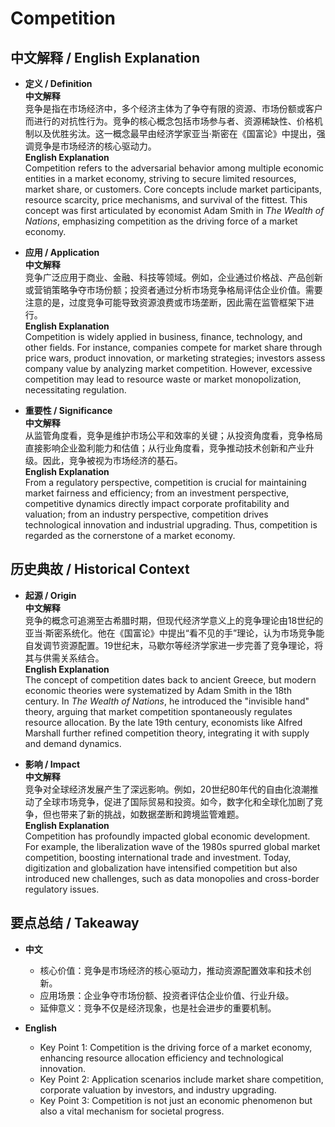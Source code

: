 # Competition

## 中文解释 / English Explanation

* **定义 / Definition**  
  **中文解释**  
  竞争是指在市场经济中，多个经济主体为了争夺有限的资源、市场份额或客户而进行的对抗性行为。竞争的核心概念包括市场参与者、资源稀缺性、价格机制以及优胜劣汰。这一概念最早由经济学家亚当·斯密在《国富论》中提出，强调竞争是市场经济的核心驱动力。  
  **English Explanation**  
  Competition refers to the adversarial behavior among multiple economic entities in a market economy, striving to secure limited resources, market share, or customers. Core concepts include market participants, resource scarcity, price mechanisms, and survival of the fittest. This concept was first articulated by economist Adam Smith in *The Wealth of Nations*, emphasizing competition as the driving force of a market economy.

* **应用 / Application**  
  **中文解释**  
  竞争广泛应用于商业、金融、科技等领域。例如，企业通过价格战、产品创新或营销策略争夺市场份额；投资者通过分析市场竞争格局评估企业价值。需要注意的是，过度竞争可能导致资源浪费或市场垄断，因此需在监管框架下进行。  
  **English Explanation**  
  Competition is widely applied in business, finance, technology, and other fields. For instance, companies compete for market share through price wars, product innovation, or marketing strategies; investors assess company value by analyzing market competition. However, excessive competition may lead to resource waste or market monopolization, necessitating regulation.

* **重要性 / Significance**  
  **中文解释**  
  从监管角度看，竞争是维护市场公平和效率的关键；从投资角度看，竞争格局直接影响企业盈利能力和估值；从行业角度看，竞争推动技术创新和产业升级。因此，竞争被视为市场经济的基石。  
  **English Explanation**  
  From a regulatory perspective, competition is crucial for maintaining market fairness and efficiency; from an investment perspective, competitive dynamics directly impact corporate profitability and valuation; from an industry perspective, competition drives technological innovation and industrial upgrading. Thus, competition is regarded as the cornerstone of a market economy.

## 历史典故 / Historical Context

* **起源 / Origin**  
  **中文解释**  
  竞争的概念可追溯至古希腊时期，但现代经济学意义上的竞争理论由18世纪的亚当·斯密系统化。他在《国富论》中提出“看不见的手”理论，认为市场竞争能自发调节资源配置。19世纪末，马歇尔等经济学家进一步完善了竞争理论，将其与供需关系结合。  
  **English Explanation**  
  The concept of competition dates back to ancient Greece, but modern economic theories were systematized by Adam Smith in the 18th century. In *The Wealth of Nations*, he introduced the "invisible hand" theory, arguing that market competition spontaneously regulates resource allocation. By the late 19th century, economists like Alfred Marshall further refined competition theory, integrating it with supply and demand dynamics.

* **影响 / Impact**  
  **中文解释**  
  竞争对全球经济发展产生了深远影响。例如，20世纪80年代的自由化浪潮推动了全球市场竞争，促进了国际贸易和投资。如今，数字化和全球化加剧了竞争，但也带来了新的挑战，如数据垄断和跨境监管难题。  
  **English Explanation**  
  Competition has profoundly impacted global economic development. For example, the liberalization wave of the 1980s spurred global market competition, boosting international trade and investment. Today, digitization and globalization have intensified competition but also introduced new challenges, such as data monopolies and cross-border regulatory issues.

## 要点总结 / Takeaway

* **中文**  
  - 核心价值：竞争是市场经济的核心驱动力，推动资源配置效率和技术创新。  
  - 应用场景：企业争夺市场份额、投资者评估企业价值、行业升级。  
  - 延伸意义：竞争不仅是经济现象，也是社会进步的重要机制。  

* **English**  
  - Key Point 1: Competition is the driving force of a market economy, enhancing resource allocation efficiency and technological innovation.  
  - Key Point 2: Application scenarios include market share competition, corporate valuation by investors, and industry upgrading.  
  - Key Point 3: Competition is not just an economic phenomenon but also a vital mechanism for societal progress.